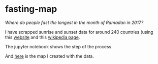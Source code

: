 # fasting-map

*Where do people fast the longest in the month of Ramadan in 2017?* 

I have scrapped sunrise and sunset data for around 240 countries (using this [website](https://www.islamicfinder.org/) and this [wikipedia page](https://en.wikipedia.org/wiki/List_of_national_capitals_in_alphabetical_order). 

The jupyter notebook shows the step of the process.

And [here](https://public.tableau.com/profile/nasser.benab#!/vizhome/Wheredopeoplefastthelongestin2017/FastingMap) is the map I created with the data.
